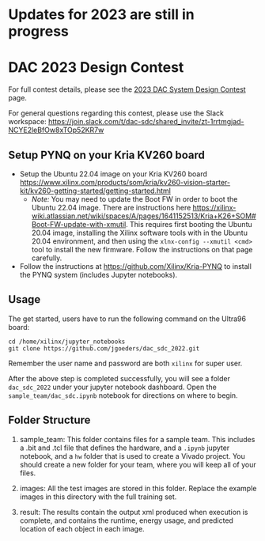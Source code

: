 # Updates for 2023 are still in progress


# DAC 2023 Design Contest

For full contest details, please see the [2023 DAC System Design Contest](https://dac-sdc.github.io/2023/) page.

For general questions regarding this contest, please use the Slack workspace: <https://join.slack.com/t/dac-sdc/shared_invite/zt-1rrtmgjad-NCYE2leBfOw8xTOp52KR7w>

## Setup PYNQ on your Kria KV260 board

  * Setup the Ubuntu 22.04 image on your Kria KV260 board <https://www.xilinx.com/products/som/kria/kv260-vision-starter-kit/kv260-getting-started/getting-started.html>
    * *Note:* You may need to update the Boot FW in order to boot the Ubuntu 22.04 image.  There are instructions here <https://xilinx-wiki.atlassian.net/wiki/spaces/A/pages/1641152513/Kria+K26+SOM#Boot-FW-update-with-xmutil>.  This requires first booting the Ubuntu 20.04 image, installing the Xilinx software tools with in the Ubuntu 20.04 environment, and then using the `xlnx-config --xmutil <cmd>` tool to install the new firmware.  Follow the instructions on that page carefully.
  * Follow the instructions at <https://github.com/Xilinx/Kria-PYNQ> to install the PYNQ system (includes Jupyter notebooks).

## Usage
The get started, users have to run the following command on the Ultra96 board:

```shell
cd /home/xilinx/jupyter_notebooks
git clone https://github.com/jgoeders/dac_sdc_2022.git
```
Remember the user name and password are both `xilinx` for super user.

After the above step is completed successfully, you will see a folder `dac_sdc_2022` under your 
jupyter notebook dashboard.  Open the `sample_team/dac_sdc.ipynb` notebook for directions on where to begin.

## Folder Structure

1. sample_team: This folder contains files for a sample team.  This includes a <teamname>.bit and <teamname>.tcl file that defines the hardware, and a `.ipynb` jupyter notebook, and a `hw` folder that is used to create a Vivado project.  You should create a new folder for your team, where you will keep all of your files.

2. images: All the test images are stored in this folder.  Replace the example images in this directory with the full training set.

3. result: The results contain the output xml produced when execution is complete, and contains the runtime, energy usage, and predicted location of each object in each image.


